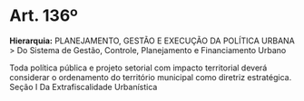 # Art. 136º

**Hierarquia:** PLANEJAMENTO, GESTÃO E EXECUÇÃO DA POLÍTICA URBANA > Do Sistema de Gestão, Controle, Planejamento e Financiamento Urbano

Toda política pública e projeto setorial com impacto territorial deverá considerar o ordenamento do território municipal como diretriz estratégica.
Seção I
Da Extrafiscalidade Urbanística






